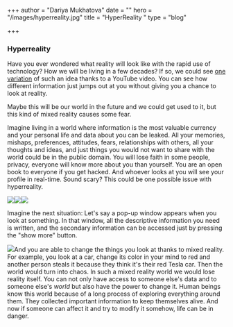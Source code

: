 +++
author = "Dariya Mukhatova"
date = ""
hero = "/images/hyperreality.jpg"
title = "HyperReality "
type = "blog"

+++
### Hyperreality

Have you ever wondered what reality will look like with the rapid use of technology? How we will be living in a few decades? If so, we could see [one variation](https://www.youtube.com/watch?v=YJg02ivYzSs) of such an idea thanks to a YouTube video. You can see how different information just jumps out at you without giving you a chance to look at reality.

Maybe this will be our world in the future and we could get used to it, but this kind of mixed reality causes some fear.

Imagine living in a world where information is the most valuable currency and your personal life and data about you can be leaked. All your memories, mishaps, preferences, attitudes, fears, relationships with others, all your thoughts and ideas, and just things you would not want to share with the world could be in the public domain. You will lose faith in some people, privacy, everyone will know more about you than yourself. You are an open book to everyone if you get hacked. And whoever looks at you will see your profile in real-time. Sound scary? This could be one possible issue with hyperreality.

![](/images/2022-02-15-13-19-34.png)![](/images/2022-02-15-13-19-45.png)![](/images/2022-02-15-13-19-51.png)

Imagine the next situation: Let's say a pop-up window appears when you look at something. In that window, all the descriptive information you need is written, and the secondary information can be accessed just by pressing the "show more" button.

![](/images/2022-02-14-17-15-27-1.png)And you are able to change the things you look at thanks to mixed reality. For example, you look at a car, change its color in your mind to red and another person steals it because they think it's their red Tesla car. Then the world would turn into chaos. In such a mixed reality world we would lose reality itself. You can not only have access to someone else's data and to someone else's _world_ but also have the power to change it. Human beings know this world because of a long process of exploring everything around them. They collected important information to keep themselves alive. And now if someone can affect it and try to modify it somehow, life can be in danger.